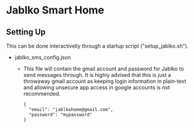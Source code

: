 # Jablko Smart Home

## Setting Up

This can be done interactivelly through a startup script ("setup_jablko.sh").

- jablko_sms_config.json
  - This file will contain the gmail account and password for Jablko to send messages through. It is highly advised that this is just a throwaway gmail account as keeping login information in plain-text and allowing unsecure app access in google accounts is not recommended.

        {
          "email": "jablkohome@gmail.com",
          "password": "mypassword"
        }
